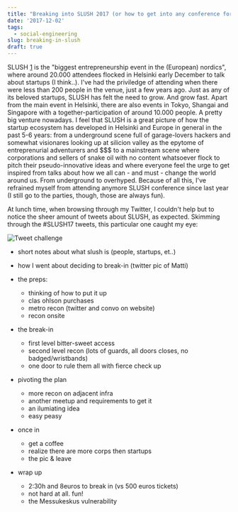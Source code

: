 ```yaml
---
title: "Breaking into SLUSH 2017 (or how to get into any conference for free)"
date: '2017-12-02'
tags:
  - social-engineering
slug: breaking-in-slush
draft: true
---
```


SLUSH [1](https://slush.org) is the "biggest entrepreneurship event in the
(European) 
nordics", where around 20.000 attendees flocked in Helsinki early December to
talk about startups (I think..). I've had the priviledge of attending
when there were less than 200 people in the venue, just a few years ago. Just as
any of its beloved startups, SLUSH has felt the need to grow. And  grow fast.
Apart from the main event in Helsinki, there are also events in Tokyo, Shangai
and Singapore with a together-participation of around 10.000 people. A pretty
big venture nowadays. I feel that SLUSH is a great picture of how the startup ecosystem 
has developed in Helsinki and Europe in general in the past 5-6 years: from a
underground scene full of garage-lovers hackers and somewhat visionares looking up
at silicion valley as the epytome of entreprenurial adventurers and $$$ to a
mainstream scene where corporations and sellers of snake oil with no content
whatsoever flock to pitch their pseudo-innovative ideas and where everyone feel
the urge to get inspired from talks about how we all can - and must - change the
world around us. From underground to overhyped. Because of all this,  I've 
refrained myself from attending anymore SLUSH
conference since last year (I still go to the parties, though, those are always
fun). 

At lunch time, when browsing through my Twitter, I couldn't help but to notice
 the sheer amount of tweets about SLUSH, as expected. Skimming through the #SLUSH17 
tweets, this particular one caught my eye:

![Tweet challenge](https://www.gpestana.com/static/slush/tweet_badge.jpg)




- short notes about what slush is (people, startups, et..)
- how I went about deciding to break-in (twitter pic of Matti)
- the preps:
	- thinking of how to put it up
	- clas ohlson purchases
	- metro recon (twitter and convo on website)
	- recon onsite

- the break-in
	- first level bitter-sweet access
	- second level recon (lots of guards, all doors closes, no badged/wristbands)
	- one door to rule them all with fierce check up

- pivoting the plan
	- more recon on adjacent infra
	- another meetup and requirements to get it
	- an ilumiating idea
	- easy peasy

- once in
	- get a coffee
	- realize there are more corps then startups
	- the pic & leave

- wrap up
	- 2:30h and 8euros to break in (vs 500 euros tickets)
	- not hard at all. fun!
	- the Messukeskus vulnerability
